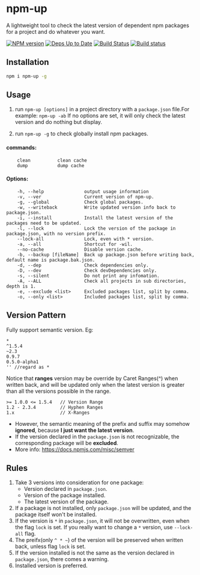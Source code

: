 npm-up
======

A lightweight tool to check the latest version of dependent npm packages for a project and do whatever you want.

[![NPM version](https://badge.fury.io/js/npm-up.svg)](http://badge.fury.io/js/npm-up)
[![Deps Up to Date](https://david-dm.org/dracupid/npm-up.svg?style=flat)](https://david-dm.org/dracupid/npm-up)
[![Build Status](https://travis-ci.org/dracupid/npm-up.svg)](https://travis-ci.org/dracupid/npm-up)
[![Build status](https://ci.appveyor.com/api/projects/status/github/dracupid/npm-up?svg=true)](https://ci.appveyor.com/project/dracupid/npm-up)

## Installation
```bash
npm i npm-up -g
```

## Usage
1. run `npm-up [options]` in a project directory with a `package.json` file.For example: `npm-up -ab`
If no options are set, it will only check the latest version and do nothing but display.

2. run `npm-up -g` to check globally install npm packages.

#### commands:
```
    clean          clean cache
    dump           dump cache
```

#### Options:
```
    -h, --help               output usage information
    -v, --ver                Current version of npm-up.
    -g, --global             Check global packages.
    -w, --writeback          Write updated version info back to package.json.
    -i, --install            Install the latest version of the packages need to be updated.
    -l, --lock               Lock the version of the package in package.json, with no version prefix.
    --lock-all               Lock, even with * version.
    -a, --all                Shortcut for -wil.
    --no-cache               Disable version cache.
    -b, --backup [fileName]  Back up package.json before writing back, default name is package.bak.json.
    -d, --dep                Check dependencies only.
    -D, --dev                Check devDependencies only.
    -s, --silent             Do not print any infomation.
    -A, --ALL                Check all projects in sub directories, depth is 1.
    -e, --exclude <list>     Excluded packages list, split by comma.
    -o, --only <list>        Included packages list, split by comma.

```

## Version Pattern
Fully support semantic version. Eg:
```
*
^1.5.4
~2.3
0.9.7
0.5.0-alpha1
'' //regard as *
```

Notice that **ranges** version may be override by Caret Ranges(^) when written back, and will be updated only when the latest version is greater than all the versions possible in the range.
```
>= 1.0.0 <= 1.5.4   // Version Range
1.2 - 2.3.4         // Hyphen Ranges
1.x                 // X-Ranges
```
- However, the semantic meaning of the prefix and suffix may somehow **ignored**, because **I just want the latest version**.
- If the version declared in the `package.json` is not recognizable, the corresponding package will be **excluded**.
- More info: https://docs.npmjs.com/misc/semver

## Rules
1. Take 3 versions into consideration for one package:
    - Version declared in `package.json`.
    - Version of the package installed.
    - The latest version of the package.
2. If a package is not installed, only `package.json` will be updated, and the package itself won't be installed.
3. If the version is `*` in `package.json`, it will not be overwritten, even when the flag `lock` is set. If you really want to change a `*` version, use `--lock-all` flag.
4. The preifx(only `^ * ~`) of the version will be preserved when written back, unless flag `lock` is set.
5. If the version installed is not the same as the version declared in `package.json`, there comes a warning.
6. Installed version is preferred.

